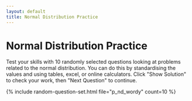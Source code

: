 ```yaml
---
layout: default
title: Normal Distribution Practice
---
```


# Normal Distribution Practice

Test your skills with 10 randomly selected questions looking at problems related to the normal distribution. You can do this by standardising the values and using tables, excel, or online calculators.  Click "Show Solution" to check your work, then "Next Question" to continue.

{% include random-question-set.html file="p_nd_wordy" count=10 %}
